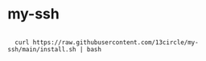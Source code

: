 # my-ssh

```

  curl https://raw.githubusercontent.com/13circle/my-ssh/main/install.sh | bash

```
